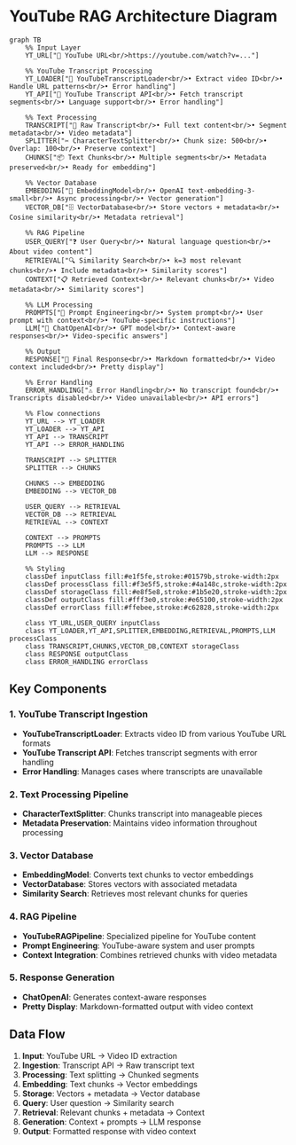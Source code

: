 # YouTube RAG Architecture Diagram

```mermaid
graph TB
    %% Input Layer
    YT_URL["🎥 YouTube URL<br/>https://youtube.com/watch?v=..."]
    
    %% YouTube Transcript Processing
    YT_LOADER["📝 YouTubeTranscriptLoader<br/>• Extract video ID<br/>• Handle URL patterns<br/>• Error handling"]
    YT_API["🔗 YouTube Transcript API<br/>• Fetch transcript segments<br/>• Language support<br/>• Error handling"]
    
    %% Text Processing
    TRANSCRIPT["📄 Raw Transcript<br/>• Full text content<br/>• Segment metadata<br/>• Video metadata"]
    SPLITTER["✂️ CharacterTextSplitter<br/>• Chunk size: 500<br/>• Overlap: 100<br/>• Preserve context"]
    CHUNKS["📦 Text Chunks<br/>• Multiple segments<br/>• Metadata preserved<br/>• Ready for embedding"]
    
    %% Vector Database
    EMBEDDING["🧠 EmbeddingModel<br/>• OpenAI text-embedding-3-small<br/>• Async processing<br/>• Vector generation"]
    VECTOR_DB["🗄️ VectorDatabase<br/>• Store vectors + metadata<br/>• Cosine similarity<br/>• Metadata retrieval"]
    
    %% RAG Pipeline
    USER_QUERY["❓ User Query<br/>• Natural language question<br/>• About video content"]
    RETRIEVAL["🔍 Similarity Search<br/>• k=3 most relevant chunks<br/>• Include metadata<br/>• Similarity scores"]
    CONTEXT["📋 Retrieved Context<br/>• Relevant chunks<br/>• Video metadata<br/>• Similarity scores"]
    
    %% LLM Processing
    PROMPTS["📝 Prompt Engineering<br/>• System prompt<br/>• User prompt with context<br/>• YouTube-specific instructions"]
    LLM["🤖 ChatOpenAI<br/>• GPT model<br/>• Context-aware responses<br/>• Video-specific answers"]
    
    %% Output
    RESPONSE["💬 Final Response<br/>• Markdown formatted<br/>• Video context included<br/>• Pretty display"]
    
    %% Error Handling
    ERROR_HANDLING["⚠️ Error Handling<br/>• No transcript found<br/>• Transcripts disabled<br/>• Video unavailable<br/>• API errors"]
    
    %% Flow connections
    YT_URL --> YT_LOADER
    YT_LOADER --> YT_API
    YT_API --> TRANSCRIPT
    YT_API --> ERROR_HANDLING
    
    TRANSCRIPT --> SPLITTER
    SPLITTER --> CHUNKS
    
    CHUNKS --> EMBEDDING
    EMBEDDING --> VECTOR_DB
    
    USER_QUERY --> RETRIEVAL
    VECTOR_DB --> RETRIEVAL
    RETRIEVAL --> CONTEXT
    
    CONTEXT --> PROMPTS
    PROMPTS --> LLM
    LLM --> RESPONSE
    
    %% Styling
    classDef inputClass fill:#e1f5fe,stroke:#01579b,stroke-width:2px
    classDef processClass fill:#f3e5f5,stroke:#4a148c,stroke-width:2px
    classDef storageClass fill:#e8f5e8,stroke:#1b5e20,stroke-width:2px
    classDef outputClass fill:#fff3e0,stroke:#e65100,stroke-width:2px
    classDef errorClass fill:#ffebee,stroke:#c62828,stroke-width:2px
    
    class YT_URL,USER_QUERY inputClass
    class YT_LOADER,YT_API,SPLITTER,EMBEDDING,RETRIEVAL,PROMPTS,LLM processClass
    class TRANSCRIPT,CHUNKS,VECTOR_DB,CONTEXT storageClass
    class RESPONSE outputClass
    class ERROR_HANDLING errorClass
```

## Key Components

### 1. **YouTube Transcript Ingestion**
- **YouTubeTranscriptLoader**: Extracts video ID from various YouTube URL formats
- **YouTube Transcript API**: Fetches transcript segments with error handling
- **Error Handling**: Manages cases where transcripts are unavailable

### 2. **Text Processing Pipeline**
- **CharacterTextSplitter**: Chunks transcript into manageable pieces
- **Metadata Preservation**: Maintains video information throughout processing

### 3. **Vector Database**
- **EmbeddingModel**: Converts text chunks to vector embeddings
- **VectorDatabase**: Stores vectors with associated metadata
- **Similarity Search**: Retrieves most relevant chunks for queries

### 4. **RAG Pipeline**
- **YouTubeRAGPipeline**: Specialized pipeline for YouTube content
- **Prompt Engineering**: YouTube-aware system and user prompts
- **Context Integration**: Combines retrieved chunks with video metadata

### 5. **Response Generation**
- **ChatOpenAI**: Generates context-aware responses
- **Pretty Display**: Markdown-formatted output with video context

## Data Flow

1. **Input**: YouTube URL → Video ID extraction
2. **Ingestion**: Transcript API → Raw transcript text
3. **Processing**: Text splitting → Chunked segments
4. **Embedding**: Text chunks → Vector embeddings
5. **Storage**: Vectors + metadata → Vector database
6. **Query**: User question → Similarity search
7. **Retrieval**: Relevant chunks + metadata → Context
8. **Generation**: Context + prompts → LLM response
9. **Output**: Formatted response with video context
